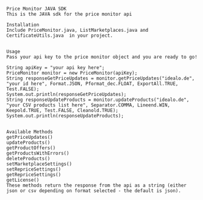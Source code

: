 
	Price Monitor JAVA SDK
	This is the JAVA sdk for the price monitor api

	Installation
	Include PriceMonitor.java, ListMarketplaces.java and CertificateUtils.java  in your project.


	Usage
	Pass your api key to the price monitor object and you are ready to go!

    String apiKey = "your api key here";
    PriceMonitor monitor = new PriceMonitor(apiKey);
	String responseGetPriceUpdates = monitor.getPriceUpdates("idealo.de", "your id here", Format.JSON, Pformat_dec.FLOAT, ExportAll.TRUE, Test.FALSE);
    System.out.println(responseGetPriceUpdates);
    String responseUpdateProducts = monitor.updateProducts("idealo.de", "your CSV products list here", Separator.COMMA, Lineend.WIN, Keepold.TRUE, Test.FALSE, Cleanold.TRUE);
    System.out.println(responseUpdateProducts);

  
	Available Methods
	getPriceUpdates()
	updateProducts()
	getProductOffers()
	getProductsWithErrors()
	deleteProducts()
	setMarketplaceSettings()
	setRepriceSettings()
	getRepriceSettings()
	getLicense()
	These methods return the response from the api as a string (either json or csv depending on format selected - the default is json).
